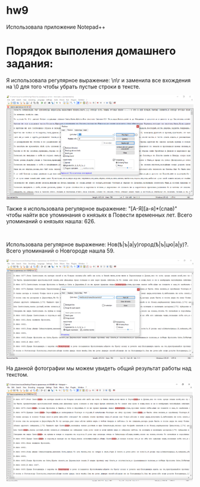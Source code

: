 # hw9

Использовала приложение Notepad++

# Порядок выполения домашнего задания:

Я использовала регулярное выражение: \n\r и заменила все вхождения на \0 для того чтобы убрать пустые строки в тексте.

![](https://github.com/anastasiagrechenko/hw9/blob/master/строки.png)

Также я использовала регулярное выражение: "[А-Я][а-я]*(слав)" чтобы найти все упоминания о князьях в Повести временных лет. Всего упоминаний о князьях нашла: 626.

![]()

Использовала регулярное выражение: Нов(ѣ|ъ|а|у)город(ѣ|ъ|цю|а|у)?. Всего упоминаний о Новгороде нашла 59.

![](https://github.com/anastasiagrechenko/hw9/blob/master/новгород.png)

На данной фотографии мы можем увидеть общий результат работы над текстом.

![](https://github.com/anastasiagrechenko/hw9/blob/master/ОБЩАЯ.png)
